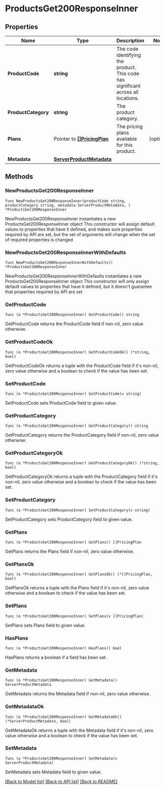 # ProductsGet200ResponseInner

## Properties

Name | Type | Description | Notes
------------ | ------------- | ------------- | -------------
**ProductCode** | **string** | The code identifying the product. This code has significant across all locations. | 
**ProductCategory** | **string** | The product category. | 
**Plans** | Pointer to [**[]PricingPlan**](PricingPlan.md) | The pricing plans available for this product. | [optional] 
**Metadata** | [**ServerProductMetadata**](ServerProductMetadata.md) |  | 

## Methods

### NewProductsGet200ResponseInner

`func NewProductsGet200ResponseInner(productCode string, productCategory string, metadata ServerProductMetadata, ) *ProductsGet200ResponseInner`

NewProductsGet200ResponseInner instantiates a new ProductsGet200ResponseInner object
This constructor will assign default values to properties that have it defined,
and makes sure properties required by API are set, but the set of arguments
will change when the set of required properties is changed

### NewProductsGet200ResponseInnerWithDefaults

`func NewProductsGet200ResponseInnerWithDefaults() *ProductsGet200ResponseInner`

NewProductsGet200ResponseInnerWithDefaults instantiates a new ProductsGet200ResponseInner object
This constructor will only assign default values to properties that have it defined,
but it doesn't guarantee that properties required by API are set

### GetProductCode

`func (o *ProductsGet200ResponseInner) GetProductCode() string`

GetProductCode returns the ProductCode field if non-nil, zero value otherwise.

### GetProductCodeOk

`func (o *ProductsGet200ResponseInner) GetProductCodeOk() (*string, bool)`

GetProductCodeOk returns a tuple with the ProductCode field if it's non-nil, zero value otherwise
and a boolean to check if the value has been set.

### SetProductCode

`func (o *ProductsGet200ResponseInner) SetProductCode(v string)`

SetProductCode sets ProductCode field to given value.


### GetProductCategory

`func (o *ProductsGet200ResponseInner) GetProductCategory() string`

GetProductCategory returns the ProductCategory field if non-nil, zero value otherwise.

### GetProductCategoryOk

`func (o *ProductsGet200ResponseInner) GetProductCategoryOk() (*string, bool)`

GetProductCategoryOk returns a tuple with the ProductCategory field if it's non-nil, zero value otherwise
and a boolean to check if the value has been set.

### SetProductCategory

`func (o *ProductsGet200ResponseInner) SetProductCategory(v string)`

SetProductCategory sets ProductCategory field to given value.


### GetPlans

`func (o *ProductsGet200ResponseInner) GetPlans() []PricingPlan`

GetPlans returns the Plans field if non-nil, zero value otherwise.

### GetPlansOk

`func (o *ProductsGet200ResponseInner) GetPlansOk() (*[]PricingPlan, bool)`

GetPlansOk returns a tuple with the Plans field if it's non-nil, zero value otherwise
and a boolean to check if the value has been set.

### SetPlans

`func (o *ProductsGet200ResponseInner) SetPlans(v []PricingPlan)`

SetPlans sets Plans field to given value.

### HasPlans

`func (o *ProductsGet200ResponseInner) HasPlans() bool`

HasPlans returns a boolean if a field has been set.

### GetMetadata

`func (o *ProductsGet200ResponseInner) GetMetadata() ServerProductMetadata`

GetMetadata returns the Metadata field if non-nil, zero value otherwise.

### GetMetadataOk

`func (o *ProductsGet200ResponseInner) GetMetadataOk() (*ServerProductMetadata, bool)`

GetMetadataOk returns a tuple with the Metadata field if it's non-nil, zero value otherwise
and a boolean to check if the value has been set.

### SetMetadata

`func (o *ProductsGet200ResponseInner) SetMetadata(v ServerProductMetadata)`

SetMetadata sets Metadata field to given value.



[[Back to Model list]](../README.md#documentation-for-models) [[Back to API list]](../README.md#documentation-for-api-endpoints) [[Back to README]](../README.md)


